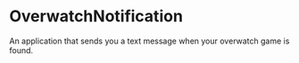 # OverwatchNotification
 An application that sends you a text message when your overwatch game is found.
